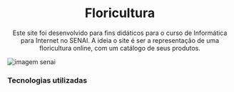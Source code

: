 <h1 align="center">Floricultura</h1>
<p align="center">Este site foi desenvolvido para fins didáticos para o curso de Informática para Internet no SENAI. A ideia o site é ser a representação de uma floricultura online, com um catálogo de seus produtos.</p>
<img src="https://www.inova.unicamp.br/wp-content/uploads/2021/05/SENAI-SP.jpg" alt="imagem senai">
<h3>Tecnologias utilizadas</h3>


